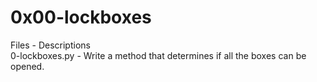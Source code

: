 # 0x00-lockboxes  
Files - Descriptions  
0-lockboxes.py - Write a method that determines if all the boxes can be opened.  
